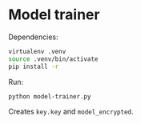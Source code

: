 # Model trainer

Dependencies:

```sh
virtualenv .venv
source .venv/bin/activate
pip install -r
```

Run:

```sh
python model-trainer.py
```

Creates `key.key` and `model_encrypted`.

